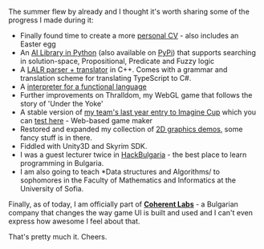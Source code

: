 The summer flew by already and I thought it's worth sharing some of the progress I made during it:

* Finally found time to create a more [personal CV][cv] - also includes an Easter egg
* An [AI Library in Python][adder-github] (also available on [PyPi][adder-pip]) that supports
searching in solution-space, Propositional, Predicate and Fuzzy logic
* A [LALR parser + translator][lalr-parser] in C++. Comes with a grammar and translation scheme for translating TypeScript to C#.
* A [interpreter for a functional language][flinterpreter]
* Further improvements on Thralldom, my WebGL game that follows the story of 'Under the Yoke'
* A stable version of [my team's last year entry to Imagine Cup][game-maker-news] which you can [test here][game-maker-demo] - Web-based game maker
* Restored and expanded my collection of [2D graphics demos][canvas-demos], some fancy stuff is in there.
* Fiddled with Unity3D and Skyrim SDK.
* I was a guest lecturer twice in [HackBulgaria][hack-bulgaria] - the best place to learn programming in Bulgaria.
* I am also going to teach *Data structures and Algorithms/ to sophomores in the Faculty of Mathematics and Informatics at the University of Sofia.

Finally, as of today, I am officially part of **[Coherent Labs][coherent]** - a Bulgarian company that changes the way game UI is built and used and I can't even express how awesome I feel about that.

That's pretty much it. Cheers.

[cv]: http://dimitroff.bg/cv
[adder-github]: https://github.com/nikoladimitroff/adder
[adder-pip]: https://pypi.python.org/pypi/adder/1.0
[lalr-parser]: https://github.com/nikoladimitroff/typescript.net
[flinterpreter]: https://github.com/nikoladimitroff/flinterpreter
[game-maker-news]: http://technews.bg/article-36676.html#.VC24-PmSzt0
[game-maker-demo]: http://game-maker.apphb.com/data/index.html#lobby
[hack-bulgaria]: https://www.hackbulgaria.com/
[canvas-demos]: http://nikoladimitroff.github.io/canvas-demos/
[coherent]: https://coherent-labs.com